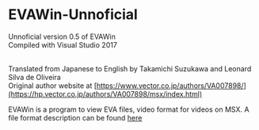 # EVAWin-Unnoficial
Unnoficial version 0.5 of EVAWin<br/>
Compiled with Visual Studio 2017<br/><br/>

Translated from Japanese to English by Takamichi Suzukawa and Leonard Silva de Oliveira <br/>
Original author website at [https://www.vector.co.jp/authors/VA007898/](https://hp.vector.co.jp/authors/VA007898/msx/index.html)

EVAWin is a program to view EVA files, video format for videos on MSX. A file format description can be found [here](https://www.icongames.com.br/msxfiles/EVA/)
